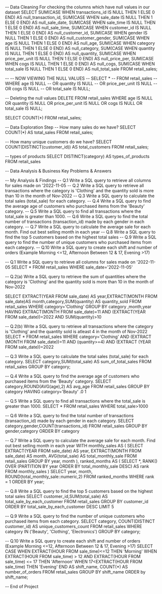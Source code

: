 -- Data Cleaning
For checking the columns which have  null values in our dataset
SELECT 
  SUM(CASE WHEN transactions_id IS NULL THEN 1 ELSE 0 END) AS null_transaction_id,
  SUM(CASE WHEN sale_date IS NULL THEN 1 ELSE 0 END) AS null_sale_date,
  SUM(CASE WHEN sale_time IS NULL THEN 1 ELSE 0 END) AS null_sale_time,
  SUM(CASE WHEN customer_id IS NULL THEN 1 ELSE 0 END) AS null_customer_id,
  SUM(CASE WHEN gender IS NULL THEN 1 ELSE 0 END) AS null_customer_gender,
  SUM(CASE WHEN age IS NULL THEN 1 ELSE 0 END) AS null_age,
  SUM(CASE WHEN category IS NULL THEN 1 ELSE 0 END) AS null_category,
  SUM(CASE WHEN quantity IS NULL THEN 1 ELSE 0 END) AS null_quantity,
  SUM(CASE WHEN price_per_unit IS NULL THEN 1 ELSE 0 END) AS null_price_per,
  SUM(CASE WHEN cogs IS NULL THEN 1 ELSE 0 END) AS null_cogs,
  SUM(CASE WHEN total_sale IS NULL THEN 1 ELSE 0 END) AS null_total_sale
FROM retail_sales;

-- -- NOW VIEWING THE NULL VALUES
-- SELECT *
-- FROM retail_sales
-- WHERE age IS NULL
--    OR quantity IS NULL
--    OR price_per_unit IS NULL
--    OR cogs IS NULL
--    OR total_sale IS NULL;

-- Deleting the null values
DELETE
FROM retail_sales
WHERE age IS NULL
   OR quantity IS NULL
   OR price_per_unit IS NULL
   OR cogs IS NULL
   OR total_sale IS NULL;

SELECT COUNT(*)
FROM retail_sales;


-- Data Exploration Step 
-- How many sales do we have?
SELECT COUNT(*) AS 	total_sales
FROM retail_sales;

-- How many unique customers do we have?
SELECT COUNT(DISTINCT(customer_id)) AS total_customers
FROM retail_sales;

-- types of products
SELECT DISTINCT(category) AS types_of_products
FROM retail_sales


-- Data Analysis & Business Key Problems & Answers

-- My Analysis & Findings
-- Q.1 Write a SQL query to retrieve all columns for sales made on '2022-11-05
-- Q.2 Write a SQL query to retrieve all transactions where the category is 'Clothing' and the quantity sold is more than 10 in the month of Nov-2022
-- Q.3 Write a SQL query to calculate the total sales (total_sale) for each category.
-- Q.4 Write a SQL query to find the average age of customers who purchased items from the 'Beauty' category.
-- Q.5 Write a SQL query to find all transactions where the total_sale is greater than 1000.
-- Q.6 Write a SQL query to find the total number of transactions (transaction_id) made by each gender in each category.
-- Q.7 Write a SQL query to calculate the average sale for each month. Find out best selling month in each year
-- Q.8 Write a SQL query to find the top 5 customers based on the highest total sales 
-- Q.9 Write a SQL query to find the number of unique customers who purchased items from each category.
-- Q.10 Write a SQL query to create each shift and number of orders (Example Morning <=12, Afternoon Between 12 & 17, Evening >17)

-- Q.1 Write a SQL query to retrieve all columns for sales made on '2022-11-05
SELECT * 
FROM retail_sales
WHERE sale_date='2022-11-05'


-- Q.2(a) Write a SQL query to retrieve the sum of quantities where the category is 'Clothing' and the quantity sold is more than 10 in the month of Nov-2022

SELECT EXTRACT(YEAR FROM sale_date) AS year,EXTRACT(MONTH FROM sale_date)AS month,category,SUM(quantity) AS quantity_sold
FROM retail_sales 
WHERE category='Clothing'
GROUP BY category ,month,year
HAVING EXTRACT(MONTH FROM sale_date)=11 AND (EXTRACT(YEAR FROM sale_date))=2022 AND SUM(quantity)>10

-- Q.2(b) Write a SQL query to retrieve all transactions where the category is 'Clothing' and the quantity sold is atleast 4 in the month of Nov-2022
SELECT *
FROM retail_sales
WHERE category='Clothing' AND (EXTRACT (MONTH FROM sale_date))=11 AND (quantity>=4) AND (EXTRACT (YEAR FROM sale_date))=2022

-- Q.3 Write a SQL query to calculate the total sales (total_sale) for each category.
SELECT category,SUM(total_sale) AS sum_of_total_sales 
FROM retail_sales
GROUP BY category;

-- Q.4 Write a SQL query to find the average age of customers who purchased items from the 'Beauty' category.
SELECT category,ROUND(AVG(age),2) AS avg_age
FROM retail_sales
GROUP BY category HAVING category='Beauty'
.0
1

-- Q.5 Write a SQL query to find all transactions where the total_sale is greater than 1000.
SELECT *
FROM retail_sales
WHERE total_sale>1000

-- Q.6 Write a SQL query to find the total number of transactions (transaction_id) made by each gender in each category.
SELECT category,gender,COUNT(transactions_id)
FROM retail_sales
GROUP BY gender,category
ORDER BY category

-- Q.7 Write a SQL query to calculate the average sale for each month. Find out best selling month in each year
WITH monthly_sales AS (
  SELECT 
    EXTRACT(YEAR FROM sale_date) AS year,
    EXTRACT(MONTH FROM sale_date) AS month,
    AVG(total_sale) AS total_monthly_sale
  FROM retail_sales
  GROUP BY year, month
),
ranked_months AS (
  SELECT *,
         RANK() OVER (PARTITION BY year ORDER BY total_monthly_sale DESC) AS rank
  FROM monthly_sales
)
SELECT year, month, ROUND(total_monthly_sale::numeric,2)
FROM ranked_months
WHERE rank = 1
ORDER BY year; 

-- Q.8 Write a SQL query to find the top 5 customers based on the highest total sales 
SELECT  customer_id,SUM(total_sale) AS total_sale_by_each_customer
FROM retail_sales
GROUP BY customer_id
ORDER BY total_sale_by_each_customer DESC
LIMIT 5


-- Q.9 Write a SQL query to find the number of unique customers who purchased items from each category.
SELECT category, COUNT(DISTINCT customer_id) AS unique_customers_count
FROM retail_sales
WHERE category IN ('Beauty', 'Clothing', 'Electronics')
GROUP BY category;

-- Q.10 Write a SQL query to create each shift and number of orders (Example Morning <=12, Afternoon Between 12 & 17, Evening >17)
SELECT 
CASE 
WHEN EXTRACT(HOUR FROM sale_time)<=12 THEN 'Morning'
WHEN EXTRACT(HOUR FROM sale_time) > 12 AND EXTRACT(HOUR FROM sale_time) <= 17 THEN 'Afternoon'
WHEN 17<EXTRACT(HOUR FROM sale_time) THEN 'Evening'
END AS shift_name,
COUNT(*) AS number_of_orders
FROM retail_sales
GROUP BY shift_name
ORDER by shift_name;


-- End of Project



